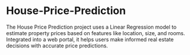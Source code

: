 # House-Price-Prediction
The House Price Prediction project uses a Linear Regression model to estimate property prices based on features like location, size, and rooms. Integrated into a web portal, it helps users make informed real estate decisions with accurate price predictions.
